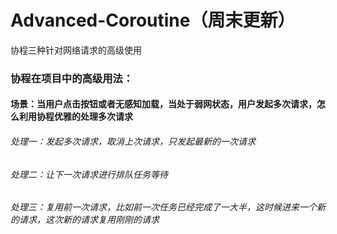 # Advanced-Coroutine（周末更新）
协程三种针对网络请求的高级使用

### 协程在项目中的高级用法：

#### 场景：当用户点击按钮或者无感知加载，当处于弱网状态，用户发起多次请求，怎么利用协程优雅的处理多次请求

###### 处理一：发起多次请求，取消上次请求，只发起最新的一次请求

###### 处理二：让下一次请求进行排队任务等待

###### 处理三：复用前一次请求，比如前一次任务已经完成了一大半，这时候进来一个新的请求，这次新的请求复用刚刚的请求

